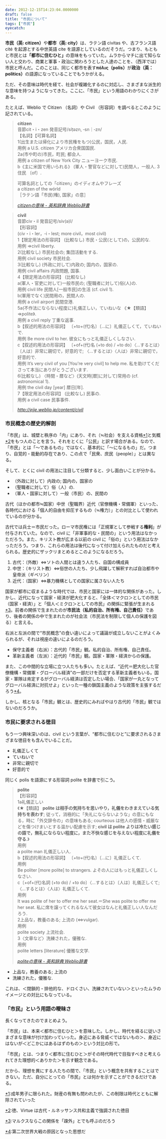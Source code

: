 ```yaml
---
date: 2012-12-15T14:23:04.0000000
draft: false
title: "市民について"
tags: ["市民"]
eyecatch: 
---
```

<p><b>市民（英: citizen）</b>や<b>都市（英: city）</b>は、ラテン語 civitas や、古フランス語 cité を起源とする中世英語 cite を語源としているのだそうだ。つまり、もともと市民とは<b>「都市に住むひと」</b>の意味をもっていた。ムラからマチに出て知らない人と交わり、商業と軍事・政治に関わろうとした人達のことを、（西洋では）市民と呼んだ。このことは、同じく都市を表す<b>πόλις（polis）</b>が<b>政治（英：politics）</b>の語源になっていることでもうかがえる。</p><p>ただ、その意味は時代を経て、社会が複雑化するのに対応し、さまざまな派生的な意味を持つようになってきた。ここに、「市民」という用語のわかりにくさがある。</p><p>たとえば、Weblio で Citizen （名詞）や Civil （形容詞）を調べるとこのように記されている。</p>

<blockquote cite="http://ejje.weblio.jp/content/citizen">
<p><b>citizen</b><br />
音節cit・i・zen 発音記号/síṭəzn, ‐sn｜‐zn/<br />
【名詞】【可算名詞】<br />
1(出生または帰化により市民権をもつ)公民，国民，人民.<br />
用例 a U.S. citizen アメリカ合衆国国民.<br />
2a(市や町の)市民，町民; 都会人.<br />
用例 a citizen of New York City ニューヨーク市民.<br />
b《主に米国で用いられる》 (軍人・警官などに対して)民間人，一般人. 3住民 〔of〕.</p><p>可算名詞としての「citizen」のイディオムやフレーズ<br />
a cítizen of the wórld<br />
［ラテン語「市民(権), 国家」の意］</p>

<cite><a href="http://ejje.weblio.jp/content/citizen">citizen&#x306E;&#x610F;&#x5473; - &#x82F1;&#x548C;&#x8F9E;&#x5178; Weblio&#x8F9E;&#x66F8;</a></cite>
</blockquote>

<blockquote cite="http://ejje.weblio.jp/content/civil">
<p><b>civil</b><br />
音節civ・il 発音記号/sív(ə)l/<br />
【形容詞】<br />
(civ・i・ler，‐i・lest; more civil，most civil)<br />
1【限定用法の形容詞】 (比較なし) 市民・公民(として)の，公民的な.<br />
用例 ⇒civil liberty.<br />
2(比較なし) 市民社会の; 集団活動をする.<br />
用例 civil society 市民社会.<br />
3(比較なし) (外政に対して)内政の; 国内の，国家の.<br />
用例 civil affairs 内政問題, 国事.<br />
4【限定用法の形容詞】 (比較なし)<br />
a(軍人・官吏に対して)一般市民の; (聖職者に対して)俗(人)の.<br />
用例 civil life 民間人[一般市民]の生活 (cf. civil 1).<br />
b(軍用でなく)民間用の，民間人の.<br />
用例 a civil airport 民間空港.<br />
5a(不作法にならない程度に)礼儀正しい，ていねいな 《★【類語】 ⇒polite》.<br />
用例 a civil reply 丁重な返事.<br />
b【叙述的用法の形容詞】 〔+to+(代)名〕〔…に〕礼儀正しくて，ていねいで.<br />
用例 Be more civil to her. 彼女にもっと礼儀正しくしなさい.<br />
c【叙述的用法の形容詞】 〔+of+(代)名 (+to do) / +to do〕〈…するとは〉〔人は〕非常に親切で，好意的で; 〈…するとは〉〈人は〉非常に親切で，好意的で.<br />
用例 It’s very civil of you [You're very civil] to help me. 私を助けてくださって本当にありがとうございます.<br />
6(比較なし) 〈時間・暦など〉(天文時[暦]に対して)常用の (cf. astronomical 1).<br />
用例 the civil day [year] 暦日[年].<br />
7【限定用法の形容詞】 (比較なし) 民事の.<br />
用例 a civil case 民事事件.</p>

<cite><a href="http://ejje.weblio.jp/content/civil">http://ejje.weblio.jp/content/civil</a></cite>
</blockquote>

<div class="section">
<h3>市民概念の歴史的解剖</h3>
<p>「市民」は、城壁と秩序の「内」にあり、それ（≒社会）を支える資格<a href="#f1" name="fn1" title="成年男子に限られた。財産の有無も問われたが、この制限は時代とともに解除されていった">*1</a>と気概<a href="#f2" name="fn2" title="徳、Virtue は古代・ルネッサンス共和主義で強調された徳目">*2</a>をもつ人のことを言う。それをとくに「公民」と訳す場合がある。なので、「市民」とは「～であるもの」ではなく、基本的に「～になるもの」だ。つまり、自覚的・能動的存在であり、この点で「民衆、庶民（people）」とは異なる。</p><p>そして、とくに civil の用法に注目して分類すると、少し面白いことが分かる。</p>

<ul>
<li>（外政に対して）内政の; 国内の，国家の</li>
<li>（聖職者に対して）俗（人）の.</li>
<li>（軍人・国家に対して）一般（市民）の、民間の</li>
</ul><p>古代（ほかの都市≒国家）中世（聖職界）近代（官僚機構・常備軍）といった、各時代における「個人的自由を抑圧するもの（≒権力）」との対比として使われているのが分かる。</p><p>古代では兵士＝市民だった。ローマ市民権には「正規軍として参戦する<b>権利</b>」が付与されていた。なので、civil に「非軍事的な・民間の」という用法はなかっただろう。また、キリスト教が広まる以前の civil に「俗の」という用法はなかっただろう。つまり、これらの用法は後代になって付け加えられたものだと考えられる。歴史的にザックリまとめるとこのようになるだろう。</p>

<ol>
<li>古代：（外敵）⇔ソトの人間とは違う人たち、自国の構成員</li>
<li>中世：（キリスト教）⇔俗世の人たち、少し飛躍して解釈すれば自治都市や皇帝派（ギベリン）</li>
<li>近代：（国家）⇔暴力機構としての国家に属さない人たち</li>
</ol><p>国家が都市に収まるような時代では、市民と国家には一体的な関係があった。しかし、近代になって国家・経済が肥大化すると、「全体＜マクロ＞としての市民（国家・経済）」と「個人＜ミクロ＞としての市民」の関係に緊張が生まれる<a href="#f3" name="fn3" title="マルクスならこの関係を「疎外」とでも呼ぶのだろう">*3</a>。前者の関係で生まれたのが<b>市民法（私的自治、所有権、自己責任）</b>であり、後者の関係の中で生まれたのが社会法（市民法を制限して個人の保護を図る）と言える。</p><p>右派と左派の間で“市民概念”の食い違いによって議論が成立しないことがよくみられるが、それは視座の違いによるのだろう。</p>

<ul>
<li>保守主義者（右派）：古代的「市民」観。私的自治、所有権、自己責任。</li>
<li>革新主義者（左派）：近代的「市民」観。国家・軍隊・経済からの保護。</li>
</ul><p>また、この中間的な立場に立つ人たちも多い。たとえば、“近代＝肥大化した官僚機構・常備軍・グローバル経済”の一部だけを否定する革新主義者もいる。国家・軍隊は肯定するがグローバル経済は否定したい場合、「国家が一丸となってグローバル経済に対抗せよ」といった一種の鎖国主義のような政策を主張するだろう<a href="#f4" name="fn4" title="第二次世界大戦の原因となった思想だ">*4</a>。</p><p>しかし、核となる「市民」観とは、歴史的にみればやはり古代的「市民」観ではないのだろうか。</p>

</div>
<div class="section">
<h3>市民に要求される徳目</h3>
<p>もう一つ興味深いのは、civil という言葉が、“都市に住むひと”に要求されるさまざまな徳目をも含んでいることだ。</p>

<ul>
<li>礼儀正しくて</li>
<li>ていねいで</li>
<li>非常に親切で</li>
<li>好意的で</li>
</ul><p>同じく polis を語源にする形容詞 polite を辞書で引こう。</p>

<blockquote cite="http://ejje.weblio.jp/content/polite">
<p><b>polite</b><br />
【形容詞】<br />
1a礼儀正しい <br />
《★【類語】 <b>polite は相手の気持ちを思いやり，礼儀をわきまえている気持ちを表わす</b>; 従って，消極的に「失礼にならないような」の意にもなる，時に「外交辞令の」の意味もある; courteous は他人の感情・威厳などを傷つけまいとする温かい配慮を示す; <b>civil は polite よりは冷たい感じの語で，無礼にならない程度に，また不快な感じを与えない程度に礼儀を守る</b>.》<br />
用例		<br />
a polite man 礼儀正しい人.<br />
b【叙述的用法の形容詞】 〔+to+(代)名〕〔…に〕礼儀正しくて.<br />
用例		<br />
Be politer [more polite] to strangers. よその人にはもっと礼儀正しくしなさい.<br />
c〔+of+(代)名詞 (+to do) / +to do〕〈…するとは〉〔人は〕礼儀正しくて; 〈…するとは〉〈人は〉礼儀正しくて.<br />
用例		<br />
It was polite of her to offer me her seat.＝She was polite to offer me her seat. 私に席を譲ってくれるなんて彼女はなんと礼儀正しい人なんだろう.<br />
2上品な，教養のある; 上流の (⇔vulgar).<br />
用例		<br />
polite society 上流社会.<br />
3〈文章など〉洗練された，優雅な.<br />
用例		<br />
polite letters [literature] 優雅な文学.</p>

<cite><a href="http://ejje.weblio.jp/content/polite">polite&#x306E;&#x610F;&#x5473; - &#x82F1;&#x548C;&#x8F9E;&#x5178; Weblio&#x8F9E;&#x66F8;</a></cite>
</blockquote>

<ul>
<li>上品な，教養のある; 上流の</li>
<li>洗練された，優雅な.</li>
</ul><p>これは、＜閉鎖的・排他的な、ドロくさい、洗練されていない＞といったムラのイメージとの対比にもなっている。</p>

</div>
<div class="section">
<h3>「市民」という用語の曖昧さ</h3>
<p>長くなってきたのでまとめよう。</p><p>「市民」は、本来＜都市に住むひと＞を意味した。しかし、時代を経るに従いさまざまな意味が付け加わっていった。身近にある脅威＜ではないもの＞、身近にはないが＜どこかにはあるはずのもの＞という対比の形で。</p><p>「市民」とは、つまり＜都市に住むひと＞がその時代時代で目指すべきと考えられてきた理想的＜ありかた＞を示す観念である。</p><p>だから、理想を異にする人たちの間で、「市民」という概念を共有することはできない。ただ、自分にとっての「市民」とは何かを示すことができるだけである。</p>

</div><div class="footnote">
<p class="footnote"><a href="#fn1" name="f1" class="footnote-number">*1</a><span class="footnote-delimiter">:</span><span class="footnote-text">成年男子に限られた。財産の有無も問われたが、この制限は時代とともに解除されていった</span></p>
<p class="footnote"><a href="#fn2" name="f2" class="footnote-number">*2</a><span class="footnote-delimiter">:</span><span class="footnote-text">徳、Virtue は古代・ルネッサンス共和主義で強調された徳目</span></p>
<p class="footnote"><a href="#fn3" name="f3" class="footnote-number">*3</a><span class="footnote-delimiter">:</span><span class="footnote-text">マルクスならこの関係を「疎外」とでも呼ぶのだろう</span></p>
<p class="footnote"><a href="#fn4" name="f4" class="footnote-number">*4</a><span class="footnote-delimiter">:</span><span class="footnote-text">第二次世界大戦の原因となった思想だ</span></p>
</div>